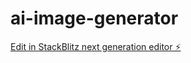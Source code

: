 # ai-image-generator

[Edit in StackBlitz next generation editor ⚡️](https://stackblitz.com/~/github.com/tarunerror/ai-image-generator)